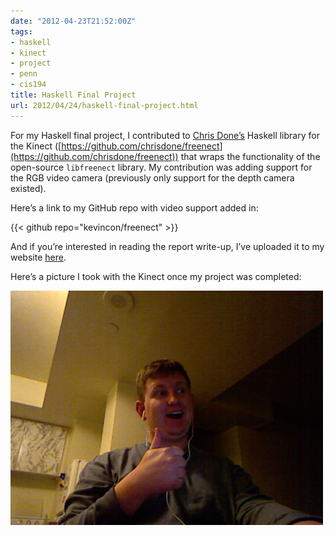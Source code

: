 ```yaml
---
date: "2012-04-23T21:52:00Z"
tags:
- haskell
- kinect
- project
- penn
- cis194
title: Haskell Final Project
url: 2012/04/24/haskell-final-project.html
---
```


For my Haskell final project, I contributed to [Chris Done’s](https://chrisdone.com) Haskell library for the Kinect ([https://github.com/chrisdone/freenect](https://github.com/chrisdone/freenect)) that wraps the functionality of the open-source `libfreenect` library. My contribution was adding support for the RGB video camera (previously only support for the depth camera existed).

Here’s a link to my GitHub repo with video support added in:

{{< github repo="kevincon/freenect" >}}

And if you’re interested in reading the report write-up, I’ve uploaded it to my website [here](/assets/cis194.pdf).

Here’s a picture I took with the Kinect once my project was completed:

![Picture of Kevin taken using Kinect](featured.jpg)
